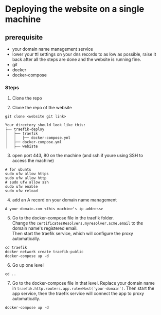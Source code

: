 # Deploying the website on a single machine

## prerequisite
* your domain name management service
* lower your ttl settings on your dns records to as low as possible, raise it back after all the steps are done and the website is running fine.
* git
* docker
* docker-compose 


### Steps
1. Clone the repo

2. Clone the repo of the website
```
git clone <website git link>
```
```
Your directory should look like this: 
├── traefik-deploy
│   ├── traefik
│   │   ├── docker-compose.yml 
│   ├── docker-compose.yml
│   ├── webiste
```

3. open port 443, 80 on the machine (and ssh if youre using SSH to access the machine)
```
# for ubuntu
sudo ufw allow https
sudo ufw allow http
# sudo ufw allow ssh
sudo ufw enable 
sudo ufw reload
```

4. add an A record on your domain name management
```
A your-domain.com <this machine's ip address>
```


5. Go to the docker-compose file in the traefik folder. \
Change the ```certificatesResolvers.myresolver.acme.email``` to the domain name's registered email. \
Then start the traefik service, which will configure the proxy automatically.
```
cd traefik
docker network create traefik-public
docker-compose up -d
```

6. Go up one level
```
cd ..
```

7. Go to the docker-compose file in that level. Replace your domain name in  ```traefik.http.routers.app.rule=Host(`your-domain`)```. Then start the app service, then the traefik service will connect the app to proxy automatically.
```
docker-compose up -d
```